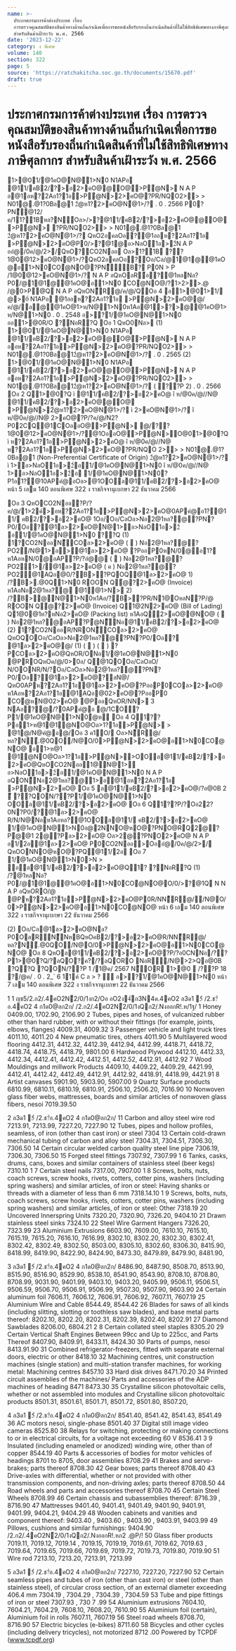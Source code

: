 ```yaml
---
name: >-
  ประกาศกรมการค้าต่างประเทศ เรื่อง
  การตรวจคุณสมบัติของสินค้าทางด้านถิ่นกำเนิดเพื่อการขอหนังสือรับรองถิ่นกำเนิดสินค้าที่ไม่ใช้สิทธิพิเศษทางภาษีศุลกากร
  สำหรับสินค้าเฝ้าระวัง พ.ศ. 2566
date: '2023-12-22'
category: ง พิเศษ
volume: 140
section: 322
page: 5
source: 'https://ratchakitcha.soc.go.th/documents/15670.pdf'
draft: true
---
```


# ประกาศกรมการค้าต่างประเทศ เรื่อง การตรวจคุณสมบัติของสินค้าทางด้านถิ่นกำเนิดเพื่อการขอหนังสือรับรองถิ่นกำเนิดสินค้าที่ไม่ใช้สิทธิพิเศษทางภาษีศุลกากร สำหรับสินค้าเฝ้าระวัง พ.ศ. 2566

1>@01/@1คO@N@1>N0 N1APอ @11/คB2/?>อ2>คO@@O@>Pํ@N> N A P อ@1อห?2Aอ1?1อ>Pํ@N>2>คO@?PR/NQO2>> > N01@.@1?0Bล@1 2ํ@ห1?2>คO@N้@1>/? . 0 . 2566 P0?PN็@12/ค/11?1Bหล?N์Oล>/>?@11/คB2/?>อ2>คO@@O@>Pํ@N> ?PR/NQO2>> > N01@.@1?0Bล@1 2ํ@ห1?2>คO@N้@1>/? QหO2อคลOอ?@1ออห?2Aอ1?1อ >Pํ@N>2>คO@P0/>?@1@อ>NลO1อ>2์N A P ออํ@/0ค/@/2>/QหO?CO2Nออ Oล>1?1B ??1@0@12>คO@N้@1>/?QหO2อคลOอ?Oอ/Cล/@1@1@@1คO@อ1>N0COํ@NO@?PN็ัB? P0N > P /1@0@12>คO@N้@1>/? N A P อQหOลR้อ?@1หลNล?P0/@1@1@@1คO@อ1>N0 COํ@NO@/?1>2>>.@ /@0>P@Q N A P อQหON็R@/ค/@/QOอ 4 อ1>@01>1/ @>0์ N1APอ @1ออห?2Aอ1?1อ >Pํ@N>2>คO@@/ค/@/ล@@1คO@1>ห/N@1>N0ห1Aอ@1>?>@@1คO@1>ห/N@1>N0 . 0 . 2548 อ>?1/@1คO@N@1>N0 ออ1>@0R/O ?NอR?Q Oอ 1 QหO0Nล> (1) 1>@01/@1คO@N@1>N0 N1APอ @11/คB2/?>อ2>คO@@O@>Pํ@N> N A P ออห?2Aอ1?1อ>Pํ@N>2>คO@?PR/NQO2>> > N01@.@1?0Bล@12ํ@ห1?2>คO@N้@1>/? . 0 . 2565 (2) 1>@01/@1คO@N@1>N0 N1APอ @11/คB2/?>อ2>คO@@O@>Pํ@N> N A P ออห?2Aอ1?1อ>Pํ@N>2>คO@?PR/NQO2>> > N01@.@1?0Bล@12ํ@ห1?2>คO@N้@1>/? ( ??P 2) . 0 . 2566 Oอ 2 Q1>@0?Q ì @11/คB2/?>อ2>คO@ î ห/@0ค/@//N@ @11/คB2/?>อ2>คO@@O@ >Pํ@N>2ํ@ห1?2>คO@N้@1>/? ì 2>คO@N้@1>/? î ห/@0ค/@//N@ 2>คO@?P/?ค/@/N2?P02CQ@1COออO@>Pํ@N> @/??1@0@12>คO@N้@1>/?@1OออO@>Pํ@N>O@01>@0?Q ì ห?2Aอ1?1อ>Pํ@N>2>คO@ î ห/@0ค/@//N@ ห?2Aอ1?1อ>Pํ@N>2>คO@?PR/NQO 2>> > N01@.@1?0Bล@1 (Non-Preferential Certificate of Origin) 2ํ@ห1?2>คO@N้@1>/? ì 1>อ>NลO1อ>2์อ1/@1คO@N@1>N0 î ห/@0ค/@//N@ 1>อ>NลO1อ>2์อ 1/@1คO@N@1>N0?P1อ1?@10APคํ@อOล>@1OOล@11/คB2/?>อ2>คO@ หน้า 5 เลม 140 ตอนพิเศษ 322 ง ราชกิจจานุเบกษา 22 ธันวาคม 2566

Oอ 3 QหOCO2Nออ?P/?ค/@/1>2ค์>อห?2Aอ1?1อ>Pํ@N>2>คO@0APคํ@อ1?@11/ คB2/?>อ2>คO@ 1Oอ/Oอ/CลOล>Nอ2@1หล?@?PN?P0/Oอ?@1ล>2>คO@N@1>อ>NลO1อ>2์ อ1/@1คO@N@1>N0 ??Q (1) 1?CO2NออN็COล>2>คO@ (  ) Nอ2@1หล?@?PO2/N@1>อ>@1ล>2>คO@ ?PออP0หN/0@อ1? ห1AอหN/0@อAP?P/?อํ@@ (  ) Nอ2@1หล?@?PO21>/@1ล>2>คO@ ( ค ) Nอ2@1หล?@?PO2@1AQอ@0/?B>?PQOQ@1ล>2>คO@ 1) /?B>.@0Q1>N0 ROON Qํ@?2>คO@ (Invoice) ห1AอNอ2@1หล?@ @1ํ@1>N> 2) /?B>@N@1>N0ห1Aอ/?B>?PR/N1@OหลN?P/@ ROON Qํ@?2>คO@ (Invoice) Q1@2N2>คO@ (Bill of Lading) Q1@0@1ห?หNอ2>คO@ (Packing list) ห1AอQ2>คO@@NO@ (  ) Nอ2@1หล?@อAP?Pํ@N็Nอ@11/คB2/?>อ2>คO@ (2) 1?CO2NออR/NRON็COล>2>คO@ QหOQOOอ/CลOล>Nอ2@1หล?@?PN?P0/Oอ? @1ล>2>คO@@/ (1) (  ) (  ) ?PCOล>2>คO@QหOR/ONอ1/@1คO@N@1>N0 @PROQหOค/@/0>0อ/ Q@1QOOอ/CลOลO/ N/OONR/N/?Oอ/CลOล>Nอ2@1หล?@?PN?P0/Oอ?@1ล>2>คO@?ลN@/ QหO0APห?2Aอ1?1อ@1ล>2>คO@?PออP0COล>2>คO@ ห1Aอห?2Aอ1?1อ@1AQอ@02>คO@?PออP0 COํ@หN@02>คO@ @PออQหOR/NN> 3 NAอ?@/?0APคํ@อ @/1CO?P1/@1คO@N@1>N0ํ@ห Oอ 4 Q1??Pอ1>ห@1@1ํ@NO@Oล>1?1อ>Pํ@N> > @1@/N@คํ@อ@/Oอ 3 ค1O/ Oล>N็R@/หล?N์.@0QO/N@O/0>Pํ@N>2>คO@อ1>N0COํ@NO@ อ1>ห@1 @1ํ@NO@Oล>1?1อ>Pํ@N>>OOล@11/คB2/?>อ2>คO@QหOCO2Nออ1@N@1> อ>NลO1อ>2์อ1/@1คO@N@1>N0 N A P อQON็Nอ2@1หล?@1>อ@1อห?2Aอ1?1อ >Pํ@N>2>คO@ Oอ 5 ล@11/คB2/?>อ2>คO@/?อ@0B 2 ี ??QON/??P1/@1คO@N@1>N0 OOล@11/คB2/?>อ2>คO@ Oอ 6 Q1??P/?Oอ22?0N?P0/?@1ล>2>คO@ R/N/N@Nอห1Aอหล?@1OOล@11/ คB2/?>อ2>คO@ 1/@1คO@N@1>N0อ@2NNO@หO@?PNO@RQ2@?Pํ@@1 2@?Pล>2>คO@ Oล>2@?PNO2>คO@ N A P อ1/2อ@1ล>2>คO@ P0CO2Nออ>Oออํ@/0ค/@/2>/ QหOONNO@หO@?PQ@11/2อ Oอ 7 1/@1คO@N@1>N0>N > อล@11/คB2/?>อ2>คO@Q1? ?NอR?Q (1) /?@1หลNล?P0/@1@1@@1คO@อ1>N0COํ@NO@O/0/>?@1Q N N A P อQหORO/@ @Pห?2Aอ1?1อ>Pํ@N>2>คO@P0R/NN็R@//N@O/0>Pํ@N>2>คO@อ1>N0COํ@NO@ หน้า 6 เลม 140 ตอนพิเศษ 322 ง ราชกิจจานุเบกษา 22 ธันวาคม 2566

(2) Oอ/Cล@1ล>2>คO@Nล?P0OลRN็NหBQหOคB2/?>อ2>คO@R/NN็R@/ หล?N์.@0QO/N@O/0>Pํ@N>2>คO@อ1>N0COํ@NO@ Oอ 8 QหOล@11/คB2/?>อ2>คO@?P/?อ0CNNอ/??P1>@0?Q/?ลQO?ค?/?ลQORO NอR/N@>2>Qอ@0B ?Q?Q ?QON/??P 1 /1@ค/ 2567 N็OR 1>@0  /??P 18 ?/@ค/ . 0 . 2_` 6 11ค์ C ล > ? ์ อ>?1/@1คO@N@1>N0 หน้า 7 เลม 140 ตอนพิเศษ 322 ง ราชกิจจานุเบกษา 22 ธันวาคม 2566

1 1 ญช5/2.ก2/.4คO2N้2/0/1งก2/Oอ อO2ง4่ก3N4ด.4คO2 ล3ด1 5่ /2.ช?่อ.4คO2 4 ก1ด0@ลก2ก/ /2.ก2/.4คO2N้2/0/1งQก2/.NงออกR!.ห/1ฐ/ 1 Honey 0409.00, 1702.90, 2106.90 2 Tubes, pipes and hoses, of vulcanized rubber other than hard rubber, with or without their fittings (for example, joints, elbows, flanges) 4009.31, 4009.32 3 Passenger vehicle and light truck tires 4011.10, 4011.20 4 New pneumatic tires, others 4011.90 5 Multilayered wood flooring 4412.31, 4412.32, 4412.39, 4412.94, 4412.99, 4418.71, 4418.72, 4418.74, 4418.75, 4418.79, 9801.00 6 Hardwood Plywood 4412.10, 4412.33, 4412.34, 4412.41, 4412.42, 4412.51, 4412.52, 4412.91, 4412.92 7 Wood Mouldings and millwork Products 4409.10, 4409.22, 4409.29, 4421.99, 4412.41, 4412.42, 4412.49, 4412.91, 4412.92, 4418.91, 4418.99, 4421.91 8 Artist canvases 5901.90, 5903.90, 5907.00 9 Quartz Surface products 6810.99, 6810.11, 6810.19, 6810.91, 2506.10, 2506.20, 7016.90 10 Nonwoven glass fiber webs, mattresses, boards and similar articles of nonwoven glass fibers, nesoi 7019.39.50

2 ล3ด1 5่ /2.ช?่อ.4คO2 4 ก1ด0@ลก2ก/ 11 Carbon and alloy steel wire rod 7213.91, 7213.99, 7227.20, 7227.90 12 Tubes, pipes and hollow profiles, seamless, of iron (other than cast iron) or steel 7304 13 Certain cold-drawn mechanical tubing of carbon and alloy steel 7304.31, 7304.51, 7306.30, 7306.50 14 Certain circular welded carbon quality steel line pipe 7306.19, 7306.30, 7306.50 15 Forged steel fittings 7307.92, 7307.99 1 6 Tanks, casks, drums, cans, boxes and similar containers of stainless steel (beer kegs) 7310.10 1 7 Certain steel nails 7317.00, 7907.00 1 8 Screws, bolts, nuts, coach screws, screw hooks, rivets, cotters, cotter pins, washers (including spring washers) and similar articles, of iron or steel: Having shanks or threads with a diameter of less than 6 mm 7318.14.10 1 9 Screws, bolts, nuts, coach screws, screw hooks, rivets, cotters, cotter pins, washers (including spring washers) and similar articles, of iron or steel: Other 7318.19 20 Uncovered Innerspring Units 7320.20, 7320.90, 7326.20, 9404.10 21 Drawn stainless steel sinks 7324.10 22 Steel Wire Garment Hangers 7326.20, 7323.99 23 Aluminium Extrusions 6603.90, 7609.00, 7610.10, 7615.10, 7615.19, 7615.20, 7616.10, 7616.99, 8302.10, 8302.20, 8302.30, 8302.41, 8302.42, 8302.49, 8302.50, 8503.00, 8305.10, 8302.60, 8306.30, 8415.90, 8418.99, 8419.90, 8422.90, 8424.90, 8473.30, 8479.89, 8479.90, 8481.90,

3 ล3ด1 5่ /2.ช?่อ.4คO2 4 ก1ด0@ลก2ก/ 8486.90, 8487.90, 8508.70, 8513.90, 8515.90, 8516.90, 8529.90, 8538.10, 8541.90, 8543.90, 8708.10, 8708.80, 8708.99, 9031.90, 9401.99, 9403.10, 9403.20, 9405.99, 9506.11, 9506.51, 9506.59, 9506.70, 9506.91, 9506.99, 9507.30, 9507.90, 9603.90 24 Certain aluminum foil 7606.11, 7606.12, 7606.91, 7606.92, 7607.11, 7607.19 25 Aluminium Wire and Cable 8544.49, 8544.42 26 Blades for saws of all kinds (including slitting, slotting or toothless saw blades), and base metal parts thereof: 8202.10, 8202.20, 8202.31, 8202.39, 8202.40, 8202.91 27 Diamond Sawblades 8206.00, 6804.21 2 8 Certain collated steel staples 8305.20 29 Certain Vertical Shaft Engines Between 99cc and Up to 225cc, and Parts Thereof 8407.90, 8409.91, 8433.11, 8424.30 30 Parts of pumps, nesoi 8413.91.90 31 Combined refrigerator-freezers, fitted with separate external doors, electric or other 8418.10 32 Machining centres, unit construction machines (single station) and multi-station transfer machines, for working metal: Machining centres 8457.10 33 Hard disk drives 8471.70.20 34 Printed circuit assemblies of the machines/ Parts and accessories of the ADP machines of heading 8471 8473.30 35 Crystalline silicon photovoltaic cells, whether or not assembled into modules and Crystalline silicon photovoltaic products 8501.31, 8501.61, 8501.71, 8501.72, 8501.80, 8507.20,

4 ล3ด1 5่ /2.ช?่อ.4คO2 4 ก1ด0@ลก2ก/ 8541.40, 8541.42, 8541.43, 8541.49 36 AC motors nesoi, single-phase 8501.40 37 Digital still image video cameras 8525.80 38 Relays for switching, protecting or making connections to or in electrical circuits, for a voltage not exceeding 60 V 8536.41 3 9 Insulated (including enameled or anodized) winding wire, other than of copper 8544.19 40 Parts & accessories of bodies for motor vehicles of headings 8701 to 8705, door assemblies 8708.29 41 Brakes and servo-brakes; parts thereof 8708.30 42 Gear boxes; parts thereof 8708.40 43 Drive-axles with differential, whether or not provided with other transmission components, and non-driving axles; parts thereof 8708.50 44 Road wheels and parts and accessories thereof 8708.70 45 Certain Steel Wheels 8708.99 46 Certain chassis and subassemblies thereof: 8716.39 , 8716.90 47 Mattresses 9401.40, 9401.41, 9401.49, 9401.90, 9401.91, 9401.99, 9404.21, 9404.29 48 Wooden cabinets and vanities and component thereof: 9403.40 , 9403.60 , 9403.90 , 9403.91, 9403.99 49 Pillows, cushions and similar furnishings: 9404.90 /2.ก2/.4คO2N้2/0/1งQก2/.NงออกR!.หภ2 .@P/! 50 Glass fiber products 7019.11, 7019.12, 7019.14 , 7019.15, 7019.19, 7019.61, 7019.62, 7019.63 , 7019.64, 7019.65, 7019.66, 7019.69, 7019.72, 7019.73, 7019.80, 7019.90 51 Wire rod 7213.10, 7213.20, 7213.91, 7213.99

5 ล3ด1 5่ /2.ช?่อ.4คO2 4 ก1ด0@ลก2ก/ 7227.10, 7227.20, 7227.90 52 Certain seamless pipes and tubes of iron (other than cast iron) or steel (other than stainless steel), of circular cross section, of an external diameter exceeding 406.4 mm 7304.19 , 7304.29 , 7304.39 , 7304.59 53 Tube and pipe fittings of iron or steel 7307.93 , 730 7 .99 54 Aluminium extrusions 7604.10, 7604.21, 7604.29, 7608.10, 7608.20, 7610.90 55 Aluminium foil (certain), Aluminium foil in rolls 7607.11, 7607.19 56 Steel road wheels 8708.70, 8716.90 57 Electric bicycles (e-bikes) 8711.60 58 Bicycles and other cycles (including delivery tricycles), not motorized 8712 .00 Powered by TCPDF (www.tcpdf.org)
